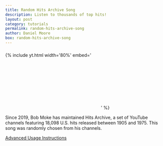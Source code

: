 ```yaml
---
title: Random Hits Archive Song
description: Listen to thousands of top hits!
layout: post
category: tutorials
permalink: random-hits-archive-song
author: Daniel Moore
box: random-hits-archive-song
---
```


<h3 id="song-title"></h3>

{% include yt.html width='80%' embed='
<iframe id="song" frameborder="0" allowfullscreen></iframe>
' %}

<p id="description">Since 2019, Bob Moke has maintained Hits Archive, a set of YouTube channels featuring 18,098 U.S. hits released between 1905 and 1975. This song was randomly chosen from his channels.</p>

<p id="next-song"></p>

<a href="javascript:;" id="dropdown" target="_self">Advanced Usage Instructions</a>
<div id="instructions" style="display:none;">
    <p>You can filter the song selection! Examples &ndash;</p>
    <ul>
        <li>
            <a target="_self" href="?year=19[2-3][0-9]">Songs released in the 1920's and 1930's.</a>
        </li>
        <li>
            <a target="_self" href="?artist=Louis+Armstrong">Songs by Louis Armstrong.</a>
        </li>
        <li>
            <a target="_self" href="?song=christmas">Songs with "Christmas" in the title.</a>
        </li>
    </ul>
</div>

<script src="/js/URI.js"></script>
<script src="/js/hits-archive.js"></script>
<script>
    const is_firefox = typeof(InstallTrigger) !== "undefined"
    const next_song = document.querySelector("#next-song")
    next_song.innerHTML = is_firefox ? `Click <a href='${window.location.href}' target='_self'>here</a> for another!` : "Refresh the page for another!"

    function random(x) { return Math.floor(x * Math.random()) }
    function choice(a) { return a[random(a.length)] }
    function wiki_link(title) {
        if (title.startsWith("http")) {
            return title
        }
        const escaped = title.replace(/ /g, "_").replace(/'/g, "&#39;")
        return `https://en.wikipedia.org/wiki/${escaped}`
    }
    const iframe = document.querySelector("#song");
    const title = document.querySelector("#song-title");
    const params = new URI(window.location.href).search(true)
    var pool = songs
    var regex = ""
    try {
    if ("artist" in params) {
        pool = pool.filter(s => (new RegExp(params.artist, "i").exec(s.split("|")[2]) !== null) || (new RegExp(params.artist, "i").exec(s.split("|")[3]) !== null))
    }
    if ("song" in params) {
        pool = pool.filter(s => (new RegExp(params.song, "i").exec(s.split("|")[2]) !== null) || (new RegExp(params.song, "i").exec(s.split("|")[3]) !== null))
    }
    if ("year" in params) {
        pool = pool.filter(s => new RegExp(params.year, "i").exec(s.split("|")[1]) !== null)
    }
    } catch (e) { }
    if (pool.length === 0) { pool = songs }
    if (pool.length !== songs.length) {
        pool.sort()
        console.log(pool.map(s => s.split("|").slice(1,4).concat(s.split("|").slice(6,7))))
    }
    const info = choice(pool).split("|")
    iframe.src = `https://youtube.com/embed/${info[0]}`
    title.innerHTML = `${info[2]} - ${info[3]} (${info[1]})`
    document.title  = `${info[2]} (${info[1]})`
</script>

<br>
<br>
<br>
